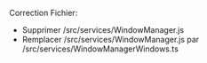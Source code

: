 
Correction Fichier:
- Supprimer /src/services/WindowManager.js
- Remplacer /src/services/WindowManager.js par /src/services/WindowManagerWindows.ts